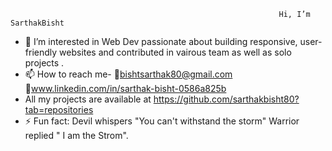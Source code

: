                                                                 Hi, I’m SarthakBisht
- 👀 I’m interested in Web Dev passionate about building responsive, user-friendly websites and contributed in vairous team as well as solo  projects .
- 📫 How to reach me- 📩bishtsarthak80@gmail.com  🔗www.linkedin.com/in/sarthak-bisht-0586a825b
- All my projects are available at https://github.com/sarthakbisht80?tab=repositories
- ⚡ Fun fact: Devil whispers "You can't withstand the storm" Warrior replied " I am the Strom". 

<!---
sarthakbisht80/sarthakbisht80 is a ✨ special ✨ repository because its `README.md` (this file) appears on your GitHub profile.
You can click the Preview link to take a look at your changes.
--->
